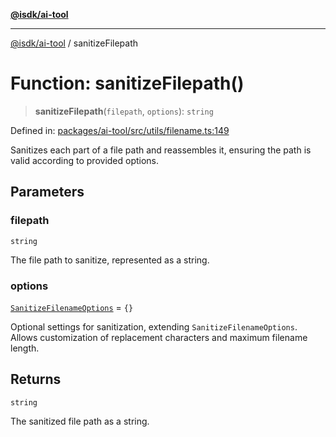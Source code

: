 [**@isdk/ai-tool**](../README.md)

***

[@isdk/ai-tool](../globals.md) / sanitizeFilepath

# Function: sanitizeFilepath()

> **sanitizeFilepath**(`filepath`, `options`): `string`

Defined in: [packages/ai-tool/src/utils/filename.ts:149](https://github.com/isdk/ai-tool.js/blob/83a1524a1644365964efc043a7a7991d8fd46b49/src/utils/filename.ts#L149)

Sanitizes each part of a file path and reassembles it, ensuring the path is valid according to provided options.

## Parameters

### filepath

`string`

The file path to sanitize, represented as a string.

### options

[`SanitizeFilenameOptions`](../interfaces/SanitizeFilenameOptions.md) = `{}`

Optional settings for sanitization, extending `SanitizeFilenameOptions`. Allows customization of replacement characters and maximum filename length.

## Returns

`string`

The sanitized file path as a string.
